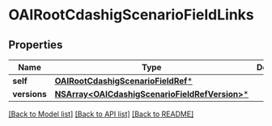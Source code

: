 # OAIRootCdashigScenarioFieldLinks

## Properties
Name | Type | Description | Notes
------------ | ------------- | ------------- | -------------
**self** | [**OAIRootCdashigScenarioFieldRef***](OAIRootCdashigScenarioFieldRef.md) |  | [optional] 
**versions** | [**NSArray&lt;OAICdashigScenarioFieldRefVersion&gt;***](OAICdashigScenarioFieldRefVersion.md) |  | [optional] 

[[Back to Model list]](../README.md#documentation-for-models) [[Back to API list]](../README.md#documentation-for-api-endpoints) [[Back to README]](../README.md)


